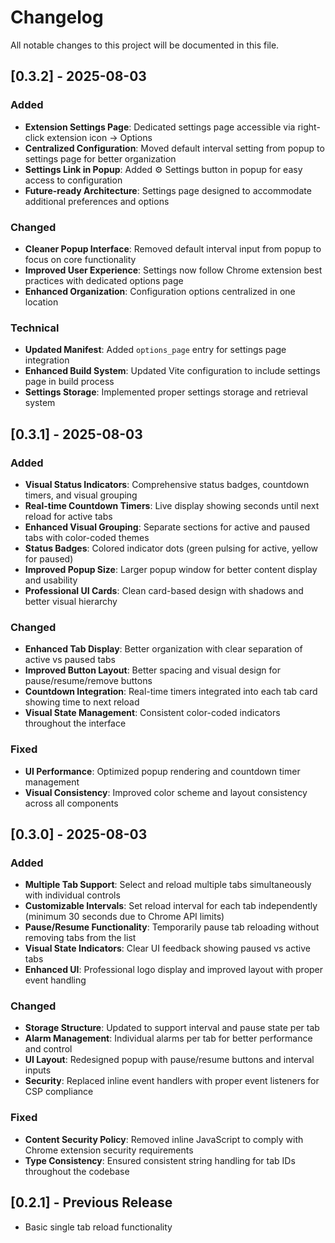 # Changelog

All notable changes to this project will be documented in this file.

## [0.3.2] - 2025-08-03

### Added
- **Extension Settings Page**: Dedicated settings page accessible via right-click extension icon → Options
- **Centralized Configuration**: Moved default interval setting from popup to settings page for better organization
- **Settings Link in Popup**: Added ⚙️ Settings button in popup for easy access to configuration
- **Future-ready Architecture**: Settings page designed to accommodate additional preferences and options

### Changed
- **Cleaner Popup Interface**: Removed default interval input from popup to focus on core functionality
- **Improved User Experience**: Settings now follow Chrome extension best practices with dedicated options page
- **Enhanced Organization**: Configuration options centralized in one location

### Technical
- **Updated Manifest**: Added `options_page` entry for settings page integration
- **Enhanced Build System**: Updated Vite configuration to include settings page in build process
- **Settings Storage**: Implemented proper settings storage and retrieval system

## [0.3.1] - 2025-08-03

### Added
- **Visual Status Indicators**: Comprehensive status badges, countdown timers, and visual grouping
- **Real-time Countdown Timers**: Live display showing seconds until next reload for active tabs
- **Enhanced Visual Grouping**: Separate sections for active and paused tabs with color-coded themes
- **Status Badges**: Colored indicator dots (green pulsing for active, yellow for paused)
- **Improved Popup Size**: Larger popup window for better content display and usability
- **Professional UI Cards**: Clean card-based design with shadows and better visual hierarchy

### Changed
- **Enhanced Tab Display**: Better organization with clear separation of active vs paused tabs
- **Improved Button Layout**: Better spacing and visual design for pause/resume/remove buttons
- **Countdown Integration**: Real-time timers integrated into each tab card showing time to next reload
- **Visual State Management**: Consistent color-coded indicators throughout the interface

### Fixed
- **UI Performance**: Optimized popup rendering and countdown timer management
- **Visual Consistency**: Improved color scheme and layout consistency across all components

## [0.3.0] - 2025-08-03

### Added
- **Multiple Tab Support**: Select and reload multiple tabs simultaneously with individual controls
- **Customizable Intervals**: Set reload interval for each tab independently (minimum 30 seconds due to Chrome API limits)
- **Pause/Resume Functionality**: Temporarily pause tab reloading without removing tabs from the list
- **Visual State Indicators**: Clear UI feedback showing paused vs active tabs
- **Enhanced UI**: Professional logo display and improved layout with proper event handling

### Changed
- **Storage Structure**: Updated to support interval and pause state per tab
- **Alarm Management**: Individual alarms per tab for better performance and control
- **UI Layout**: Redesigned popup with pause/resume buttons and interval inputs
- **Security**: Replaced inline event handlers with proper event listeners for CSP compliance

### Fixed
- **Content Security Policy**: Removed inline JavaScript to comply with Chrome extension security requirements
- **Type Consistency**: Ensured consistent string handling for tab IDs throughout the codebase

## [0.2.1] - Previous Release
- Basic single tab reload functionality